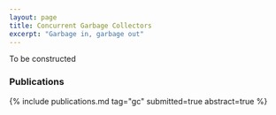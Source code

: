 ```yaml
---
layout: page
title: Concurrent Garbage Collectors
excerpt: "Garbage in, garbage out"
---
```



To be constructed


### Publications

{% include publications.md tag="gc" submitted=true abstract=true %}
